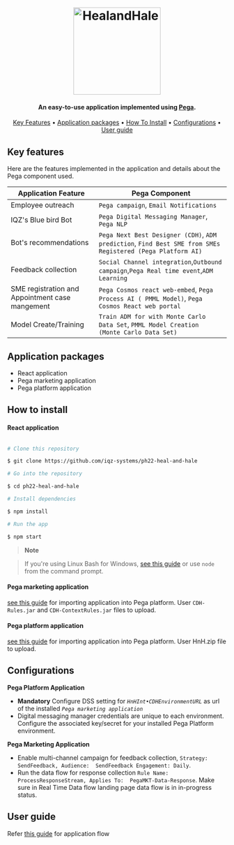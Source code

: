 ﻿


<h1 align="center">
<a href="https://devpost.com/software/heal-hale"><img src="https://iqzplus.com/images/hackathonHealAndHale.svg" alt="HealandHale" width="200"></a>
</h1>

<h4 align="center">An easy-to-use application implemented using <a href="https://www.pega.com" target="_blank">Pega</a>.</h4>

<p align="center">
<a href="#key-features"> Key Features</a> •
<a href="#application-packages">Application packages</a> •
<a href="#how-to-install">How To Install</a> •
<a href="#configurations">Configurations</a> •
<a href="#user-guide">User guide</a>
</p>

## Key features
Here are the features implemented in the application and details about the Pega component used.


|  Application Feature              |Pega Component                                                  |
|----------------|-------------------------------|
|Employee outreach|`Pega campaign`, `Email Notifications`            |
|IQZ's Blue bird Bot          |`Pega Digital Messaging Manager`, `Pega NLP`            |
|Bot's recommendations          |`Pega Next Best Designer (CDH)`, `ADM prediction`, `Find Best SME from SMEs Registered (Pega Platform AI)`|
|Feedback collection| `Social Channel integration`,`Outbound campaign`,`Pega Real time event`,`ADM Learning`
|SME registration and Appointment case mangement| `Pega Cosmos react web-embed`, `Pega Process AI ( PMML Model)`, `Pega Cosmos React web portal`
|Model Create/Training| `Train ADM for with Monte Carlo Data Set`, `PMML Model Creation (Monte Carlo Data Set)`



## Application packages

* React application
* Pega marketing application
* Pega platform application


## How to install

#### React application

```bash

# Clone this repository

$ git clone https://github.com/iqz-systems/ph22-heal-and-hale

# Go into the repository

$ cd ph22-heal-and-hale

# Install dependencies

$ npm install

# Run the app

$ npm start

```

> **Note**

> If you're using Linux Bash for Windows, [see this guide](https://www.howtogeek.com/261575/how-to-run-graphical-linux-desktop-applications-from-windows-10s-bash-shell/) or use `node` from the command prompt.

#### Pega marketing application

[see this guide](https://academy.pega.com/topic/importing-application-archive/v1) for importing application into Pega platform. User `CDH-Rules.jar` and `CDH-ContextRules.jar` files to upload.

#### Pega platform application

[see this guide](https://academy.pega.com/topic/importing-application-archive/v1) for importing application into Pega platform. User HnH.zip file to upload.

## Configurations
**Pega Platform Application**
* **Mandatory** Configure DSS setting for *`HnHInt•CDHEnvironmentURL`* as url of the  installed *`Pega marketing application`*
* Digital messaging manager credentials are unique to each environment. Configure the associated key/secret for your installed Pega Platform environment.

**Pega Marketing Application**
* Enable multi-channel campaign for feedback collection, 
`Strategy:  SendFeedback, Audience:  SendFeedback
 Engagement: Daily`.
 * Run the data flow for response collection 
 `Rule Name:  ProcessResponseStream,
Applies To:  PegaMKT-Data-Response`. Make sure in Real Time Data flow landing page data flow is in in-progress status.
## User guide

Refer [this guide](https://github.com/iqz-systems/ph22-heal-and-hale/blob/main/HealandHaleUserGuide.pdf) for application flow

